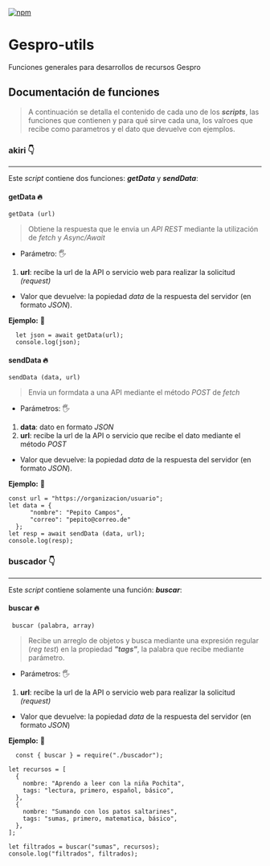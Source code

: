  [![npm](https://img.shields.io/npm/v/gespro-utils?style=flat-square)](https://www.npmjs.com/package/gespro-utils)
 

# Gespro-utils
 Funciones generales para desarrollos de recursos Gespro

 ## Documentación de funciones
 >A continuación se detalla el contenido de cada uno de los ***scripts***, las funciones que contienen y para qué sirve cada una, los valroes que recibe como parametros y el dato que devuelve con ejemplos.


 ### akiri 👇
 ---
 Este *script* contiene dos funciones: ***getData*** y ***sendData***:

#### getData 🔥
``getData (url) ``

>Obtiene la respuesta que le envia un *API REST* mediante la utilización de *fetch* y *Async/Await*

+ Parámetro: 🖐️
1. **url**: recibe la url de la API o servicio web para realizar la solicitud *(request)*

+ Valor que devuelve: la popiedad *data* de la respuesta del servidor (en formato *JSON*).

**Ejemplo:** 📜

~~~
  let json = await getData(url); 
  console.log(json);
~~~


#### sendData 🔥
``sendData (data, url) ``

>Envia un formdata a una API mediante el método *POST* de *fetch* 

+ Parámetros: 🖐
1. **data**: dato en formato *JSON*
2. **url**: recibe la url de la API o servicio que recibe el dato mediante el método *POST*

+ Valor que devuelve: la popiedad *data* de la respuesta del servidor (en formato *JSON*).

**Ejemplo:** 📜
~~~
const url = "https://organizacion/usuario";
let data = {
      "nombre": "Pepito Campos",
      "correo": "pepito@correo.de"
  };
let resp = await sendData (data, url); 
console.log(resp);
~~~

 ### buscador 👇
 ---
 Este *script* contiene solamente una función: ***buscar***:

#### buscar 🔥
`` buscar (palabra, array)``
> Recibe un arreglo de objetos y busca mediante una expresión regular (*reg test*) en la propiedad ***"tags"***, la palabra que recibe mediante parámetro.

+ Parámetros: 🖐️
1. **url**: recibe la url de la API o servicio web para realizar la solicitud *(request)*

+ Valor que devuelve: la popiedad *data* de la respuesta del servidor (en formato *JSON*)

**Ejemplo:** 📜
~~~
  const { buscar } = require("./buscador");

let recursos = [
  {
    nombre: "Aprendo a leer con la niña Pochita",
    tags: "lectura, primero, español, básico",
  },
  {
    nombre: "Sumando con los patos saltarines",
    tags: "sumas, primero, matematica, básico",
  },
];

let filtrados = buscar("sumas", recursos);
console.log("filtrados", filtrados);
  ~~~
